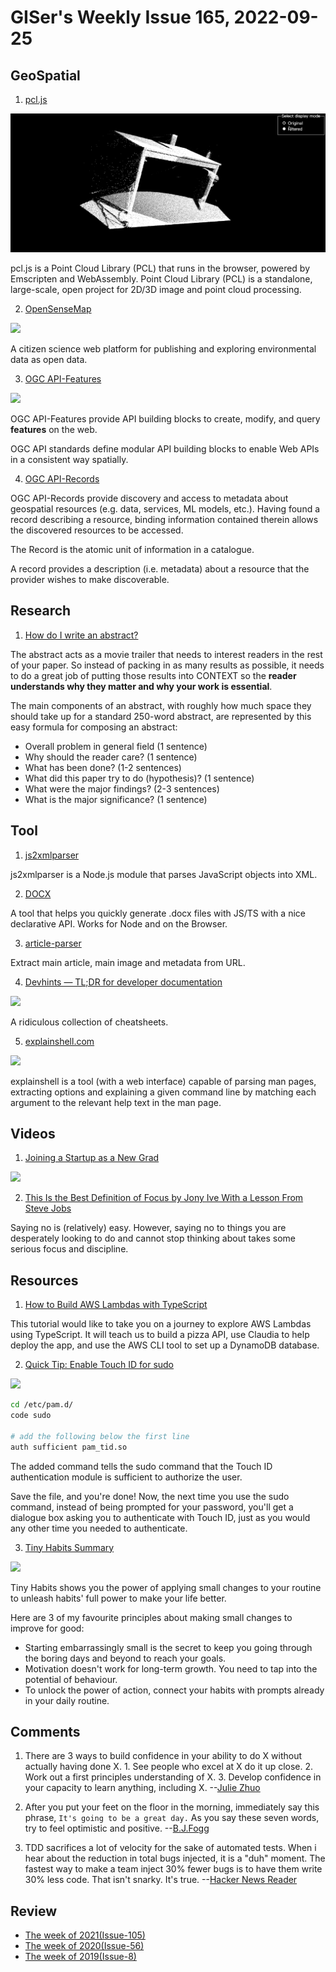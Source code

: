 # GISer's Weekly Issue 165, 2022-09-25

## GeoSpatial

1. [pcl.js](https://github.com/luoxuhai/pcl.js)

![](https://github.com/luoxuhai/pcl.js/raw/master/website/static/img/examples/StatisticalOutlierRemoval.gif)

pcl.js is a Point Cloud Library (PCL) that runs in the browser, powered by Emscripten and WebAssembly. Point Cloud Library (PCL) is a standalone, large-scale, open project for 2D/3D image and point cloud processing.

2. [OpenSenseMap](https://opensensemap.org/)

![](https://itg-dah.info/images/img_inf10/Felder/opensensemap.jpg)

A citizen science web platform for publishing and exploring environmental data as open data.

3. [OGC API-Features](https://www.ogc.org/standards/ogcapi-features)

![](https://ogcapi.ogc.org/img/videos/APIDays_thumb.jpeg)

OGC API-Features provide API building blocks to create, modify, and query **features** on the web.

OGC API standards define modular API building blocks to enable Web APIs in a consistent way spatially.

4. [OGC API-Records](https://ogcapi.ogc.org/records/)

OGC API-Records provide discovery and access to metadata about geospatial resources (e.g. data, services, ML models, etc.). Having found a record describing a resource, binding information contained therein allows the discovered resources to be accessed.

The Record is the atomic unit of information in a catalogue.

A record provides a description (i.e. metadata) about a resource that the provider wishes to make discoverable.

## Research

1. [How do I write an abstract?](https://www.quora.com/What-information-do-you-expect-to-write-in-your-abstract)

The abstract acts as a movie trailer that needs to interest readers in the rest of your paper. So instead of packing in as many results as possible, it needs to do a great job of putting those results into CONTEXT so the **reader understands why they matter and why your work is essential**.

The main components of an abstract, with roughly how much space they should take up for a standard 250-word abstract, are represented by this easy formula for composing an abstract:

- Overall problem in general field (1 sentence)
- Why should the reader care? (1 sentence)
- What has been done? (1-2 sentences)
- What did this paper try to do (hypothesis)? (1 sentence)
- What were the major findings? (2-3 sentences)
- What is the major significance? (1 sentence)

## Tool

1. [js2xmlparser](https://github.com/michaelkourlas/node-js2xmlparser)

js2xmlparser is a Node.js module that parses JavaScript objects into XML.

2. [DOCX](https://github.com/dolanmiu/docx)

A tool that helps you quickly generate .docx files with JS/TS with a nice declarative API. Works for Node and on the Browser.

3. [article-parser](https://github.com/ndaidong/article-parser)

Extract main article, main image and metadata from URL.

4. [Devhints — TL;DR for developer documentation](https://devhints.io/)

![](https://github.com/rstacruz/cheatsheets/raw/master/_docs/images/screenshot.png)

A ridiculous collection of cheatsheets.

5. [explainshell.com](https://explainshell.com/)

![](https://cdn.jsdelivr.net/gh/bestxtools/weekly-cn@main/images/2022-09-22-10-44-02.png)

explainshell is a tool (with a web interface) capable of parsing man pages, extracting options and explaining a given command line by matching each argument to the relevant help text in the man page.

## Videos

1. [Joining a Startup as a New Grad](https://nitter.net/andykreed/status/1569042942807142400)

![](https://nitter.net/pic/ext_tw_video_thumb%2F1568363925678202880%2Fpu%2Fimg%2FQ9-WiWvwD_NrwNds.jpg%3Fname%3Dsmall)

2. [This Is the Best Definition of Focus by Jony Ive With a Lesson From Steve Jobs](https://twitter.com/ValaAfshar/status/1571894395670069249)

Saying no is (relatively) easy. However, saying no to things you are desperately looking to do and cannot stop thinking about takes some serious focus and discipline.

## Resources

1. [How to Build AWS Lambdas with TypeScript](https://blog.appsignal.com/2022/09/21/how-to-build-aws-lambdas-with-typescript)

This tutorial would like to take you on a journey to explore AWS Lambdas using TypeScript. It will teach us to build a pizza API, use Claudia to help deploy the app, and use the AWS CLI tool to set up a DynamoDB database.

2. [Quick Tip: Enable Touch ID for sudo](https://sixcolors.com/post/2020/11/quick-tip-enable-touch-id-for-sudo/)

![](https://i0.wp.com/sixcolors.com/wp-content/uploads/2020/11/sudo-touchid.png?ssl=1)

```zsh
cd /etc/pam.d/
code sudo

# add the following below the first line
auth sufficient pam_tid.so
```

The added command tells the sudo command that the Touch ID authentication module is sufficient to authorize the user.

Save the file, and you're done! Now, the next time you use the sudo command, instead of being prompted for your password, you'll get a dialogue box asking you to authenticate with Touch ID, just as you would any other time you needed to authenticate.

3. [Tiny Habits Summary](https://fourminutebooks.com/tiny-habits-summary/)

![](https://fourminutebooks.com/wp-content/uploads/2020/03/tiny-habits-summary-768x384.png)

Tiny Habits shows you the power of applying small changes to your routine to unleash habits' full power to make your life better.

Here are 3 of my favourite principles about making small changes to improve for good:

- Starting embarrassingly small is the secret to keep you going through the boring days and beyond to reach your goals.
- Motivation doesn't work for long-term growth. You need to tap into the potential of behaviour.
- To unlock the power of action, connect your habits with prompts already in your daily routine.

## Comments

1. There are 3 ways to build confidence in your ability to do X without actually having done X. 1. See people who excel at X do it up close. 2. Work out a first principles understanding of X. 3. Develop confidence in your capacity to learn anything, including X.
   --[Julie Zhuo](https://nitter.net/joulee/status/1573082826282389504#m)

2. After you put your feet on the floor in the morning, immediately say this phrase, `It's going to be a great day.` As you say these seven words, try to feel optimistic and positive.
   --[B.J.Fogg](https://fourminutebooks.com/tiny-habits-summary/)

3. TDD sacrifices a lot of velocity for the sake of automated tests. When i hear about the reduction in total bugs injected, it is a "duh" moment. The fastest way to make a team inject 30% fewer bugs is to have them write 30% less code. That isn't snarky. It's true.
   --[Hacker News Reader](https://news.ycombinator.com/item?id=12924173)

## Review

- [The week of 2021(Issue-105)](https://github.com/lkcozy/weekly/blob/master/docs/2021/issue-105.md)
- [The week of 2020(Issue-56)](https://github.com/lkcozy/weekly/blob/master/docs/2020/issue-56.md)
- [The week of 2019(Issue-8)](https://github.com/lkcozy/weekly/blob/master/docs/2019/issue-8.md)
